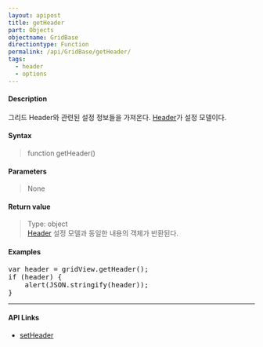 ```yaml
---
layout: apipost
title: getHeader
part: Objects
objectname: GridBase
directiontype: Function
permalink: /api/GridBase/getHeader/
tags:
  - header
  - options
---
```



#### Description

 그리드 Header와 관련된 설정 정보들을 가져온다. [Header](/api/types/Header/)가 설정 모델이다.

#### Syntax

> function getHeader()

#### Parameters

> None

#### Return value

> Type: object  
> [Header](/api/types/Header/) 설정 모델과 동일한 내용의 객체가 반환된다.

#### Examples 

<pre class="prettyprint">
var header = gridView.getHeader();
if (header) {
	alert(JSON.stringify(header));
}
</pre>

---

#### API Links

* [setHeader](/api/GridBase/setHeader)